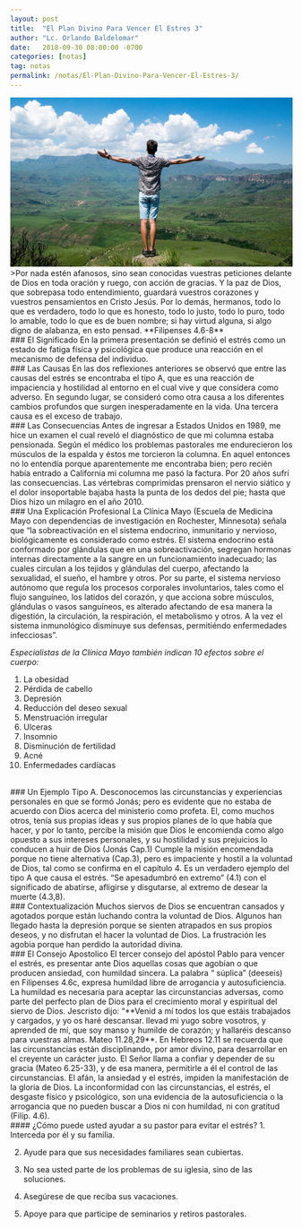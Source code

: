 ```yaml
---
layout: post
title:  "El Plan Divino Para Vencer El Estres 3"
author: "Lc. Orlando Baldelomar"
date:   2018-09-30 08:00:00 -0700
categories: [notas]
tag: notas
permalink: /notas/El-Plan-Divino-Para-Vencer-El-Estres-3/
---
```

<img src="/assets/img/stress.jpeg" class="img-fluid" alt="Responsive image">

<br>
>Por nada estén afanosos, sino sean conocidas vuestras peticiones delante de Dios en toda oración y ruego, con acción  de gracias.  Y la paz de Dios, que sobrepasa todo entendimiento, guardará  vuestros corazones y vuestros pensamientos en Cristo Jesús.   Por lo demás, hermanos, todo lo que es verdadero, todo lo que es honesto, todo lo justo, todo lo puro, todo lo amable, todo lo que es de buen nombre; si hay virtud alguna, si algo digno de alabanza, en esto pensad.
**Filipenses 4.6-8**

<br>
### El Significado
En la primera presentación se definió el  estrés como un estado de fatiga física y psicológica que produce una reacción en el mecanismo de defensa del individuo.

<br>
### Las Causas
En las dos reflexiones anteriores se observó que entre las causas del estrés se encontraba el tipo A, que es una reacción de impaciencia y hostilidad al entorno en el cual vive y que considera como adverso. En segundo lugar, se consideró como otra causa  a los diferentes cambios profundos que surgen inesperadamente en la vida.  Una tercera causa es el exceso de trabajo. 

<br>
### Las Consecuencias
Antes de ingresar a Estados Unidos en 1989, me hice un examen el cual reveló el diagnóstico de que mi columna estaba pensionada.  Según el médico los problemas pastorales me endurecieron los músculos de la espalda  y éstos me torcieron la columna. En aquel entonces no lo entendía porque aparentemente me encontraba bien; pero recién había entrado a California mi columna me pasó la factura. Por  20 años sufrí las consecuencias.  Las vértebras comprimidas prensaron el nervio siático y el dolor insoportable bajaba hasta la punta de los dedos del pie; hasta que Dios hizo un milagro en el año 2010.

<br>
### Una Explicación Profesional
La Clínica Mayo (Escuela de Medicina Mayo con dependencias de investigación en Rochester, Minnesota) señala que “la sobreactivación en el sistema endocrino, inmunitario y nervioso, biológicamente es considerado como estrés.  El sistema endocrino está conformado por glándulas que en una sobreactivación, segregan hormonas internas directamente a la sangre en un funcionamiento inadecuado; las cuales circulan a los tejidos y glándulas del cuerpo, afectando la sexualidad, el sueño, el hambre y otros.   Por su parte, el sistema nervioso autónomo que regula los procesos corporales involuntarios, tales como el flujo sanguíneo, los latidos del corazón, y que acciona sobre músculos, glándulas o vasos sanguíneos, es alterado afectando de esa manera la digestión, la circulación, la respiración, el metabolismo y otros.  A la vez el sistema inmunológico disminuye sus defensas, permitiéndo enfermedades infecciosas”.

*Especialistas de la Clínica Mayo también indican 10 efectos sobre el cuerpo:*
    
1. La obesidad
2. Pérdida de cabello  
3. Depresión
4. Reducción del deseo sexual  
5. Menstruación irregular  
6. Ulceras 
7. Insomnio  
8. Disminución de fertilidad
9. Acné 
10. Enfermedades cardíacas

<br>
### Un Ejemplo Tipo A.
Desconocemos las circunstancias y experiencias personales en que se formó Jonás; pero es evidente que no estaba de acuerdo con Dios acerca del ministerio como profeta. El, como muchos otros, tenía sus propias ideas y sus propios planes de lo que había que hacer, y por lo tanto, percibe la misión que Dios le encomienda como algo opuesto a sus intereses personales, y su hostilidad y sus prejuicios lo conducen a huir de Dios (Jonás Cap.1) Cumple la misión encomendada porque no tiene alternativa (Cap.3), pero es impaciente y hostil a la voluntad de Dios, tal como se confirma en el capítulo 4. Es un verdadero ejemplo del tipo A que causa el estrés. “Se apesadumbró en extremo” (4.1) con el significado de abatirse, afligirse y disgutarse, al extremo de desear la muerte (4.3,8).

<br>
### Contextualización
Muchos siervos de Dios se encuentran cansados y agotados porque están luchando contra la voluntad de Dios.   Algunos han llegado hasta la depresión porque se sienten atrapados en sus propios deseos, y no disfrutan el hacer la voluntad de Dios.   La frustración les agobia  porque han perdido la autoridad divina.

<br>
### El Consejo Apostolico
El tercer consejo del apóstol Pablo  para vencer el estrés, es presentar ante Dios aquellas cosas que agobian o que producen ansiedad, con humildad sincera. La palabra “ súplica” (deeseis) en Filipenses 4.6c, expresa humildad libre de arrogancia y autosuficiencia. La humildad es necesaria para aceptar las circunstancias adversas, como parte del perfecto plan de Dios para el crecimiento moral y espiritual del siervo de Dios. Jescristo dijo:  “**Venid a mí todos los que estáis trabajados y cargados, y yo os haré descansar. llevad mi yugo sobre vosotros, y aprended de mí, que soy manso y humilde de corazón; y hallaréis descanso para vuestras almas.  Mateo 11.28,29**. En Hebreos 12.11 se recuerda que las circunstancias están disciplinando, por amor divino, para desarrollar en el creyente un carácter justo. El Señor llama a confiar y depender de su gracia (Mateo 6.25-33), y de esa manera, permitirle a él el control de las circunstancias. El afán, la ansiedad y el estrés, impiden la manifestación de la gloria de Dios. La inconformidad con las circunstancias, el estrés, el desgaste físico y psicológico, son una evidencia de la autosuficiencia o la arrogancia que no pueden buscar a Dios ni con humildad, ni con gratitud (Filip. 4.6).


<br>
#### ¿Cómo puede usted  ayudar a su pastor para evitar el estrés?
1. Interceda por él y su familia.

2. Ayude para que sus necesidades familiares sean cubiertas.

3. No sea usted parte de los problemas de su iglesia, sino de las soluciones.

4. Asegúrese de que reciba sus vacaciones.

5. Apoye para que participe de seminarios y retiros pastorales.



<br>

